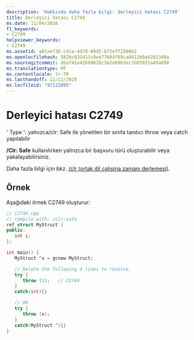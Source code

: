 ```yaml
---
description: 'Hakkında daha fazla bilgi: derleyici hatası C2749'
title: Derleyici hatası C2749
ms.date: 11/04/2016
f1_keywords:
- C2749
helpviewer_keywords:
- C2749
ms.assetid: a81aef36-cdca-4d78-89d5-b72eff2500b2
ms.openlocfilehash: 582bc035411c8ee77684f89ca841260a4391340a
ms.sourcegitcommit: d6af41e42699628c3e2e6063ec7b03931a49a098
ms.translationtype: MT
ms.contentlocale: tr-TR
ms.lasthandoff: 12/11/2020
ms.locfileid: "97122895"
---
```

# <a name="compiler-error-c2749"></a>Derleyici hatası C2749

' Type ': yalnızca/clr: Safe ile yönetilen bir sınıfa tanıtıcı throw veya catch yapılabilir

**/Clr: Safe** kullanılırken yalnızca bir başvuru türü oluşturabilir veya yakalayabilirsiniz.

Daha fazla bilgi için bkz. [/clr (ortak dil çalışma zamanı derlemesi)](../../build/reference/clr-common-language-runtime-compilation.md).

## <a name="example"></a>Örnek

Aşağıdaki örnek C2749 oluşturur:

```cpp
// C2749.cpp
// compile with: /clr:safe
ref struct MyStruct {
public:
   int i;
};

int main() {
   MyStruct ^x = gcnew MyStruct;

   // Delete the following 4 lines to resolve.
   try {
      throw (1);   // C2749
   }
   catch(int){}

   // OK
   try {
      throw (x);
   }
   catch(MyStruct ^){}
}
```
